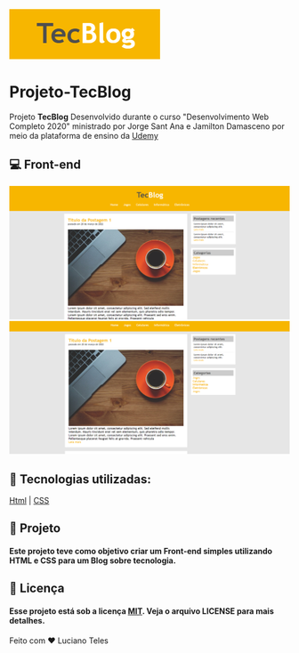 <img src="imagens/logo.PNG">
<h1>Projeto-TecBlog</h1>
<p>Projeto <strong>TecBlog</strong> Desenvolvido durante o curso "Desenvolvimento Web Completo 2020" ministrado por  Jorge Sant Ana e Jamilton Damasceno por meio da plataforma de ensino da <a href ="https://www.udemy.com/">Udemy<a></p>

## 💻 Front-end

<img src="imagens/Captura1.PNG">
<img src="imagens/Captura2.PNG">


## 🚀 Tecnologias utilizadas:

  [Html](https://www.w3schools.com/html/default.asp)
| [CSS](https://www.w3schools.com/css/)

## 🔧 Projeto

#### Este projeto teve como objetivo criar um Front-end simples utilizando HTML e CSS para um Blog sobre tecnologia.

## :memo: Licença

#### Esse projeto está sob a licença [MIT](./LICENSE). Veja o arquivo LICENSE para mais detalhes.


Feito com ❤️ Luciano Teles
